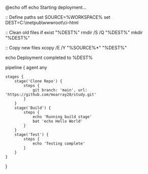 @echo off
echo Starting deployment...

:: Define paths
set SOURCE=%WORKSPACE%
set DEST=C:\inetpub\wwwroot\ci-html

:: Clean old files
if exist "%DEST%" rmdir /S /Q "%DEST%"
mkdir "%DEST%"

:: Copy new files
xcopy /E /Y "%SOURCE%\*" "%DEST%\"

echo Deployment completed to %DEST%















 pipeline {
    agent any

    stages {
        stage('Clone Repo') {
            steps {
                git branch: 'main', url: 'https://github.com/moarray28/study.git'
            }
        }
        stage('Build') {
            steps {
                echo 'Running build stage'
                bat 'echo Hello World'
            }
        }
        stage('Test') {
            steps {
                echo 'Testing complete'
            }
        }
    }
}

